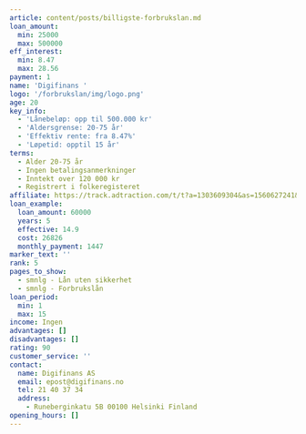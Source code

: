 ```yaml
---
article: content/posts/billigste-forbrukslan.md
loan_amount:
  min: 25000
  max: 500000
eff_interest:
  min: 8.47
  max: 28.56
payment: 1
name: 'Digifinans '
logo: '/forbrukslan/img/logo.png'
age: 20
key_info:
  - 'Lånebeløp: opp til 500.000 kr'
  - 'Aldersgrense: 20-75 år'
  - 'Effektiv rente: fra 8.47%'
  - 'Løpetid: opptil 15 år'
terms:
  - Alder 20-75 år
  - Ingen betalingsanmerkninger
  - Inntekt over 120 000 kr
  - Registrert i folkeregisteret
affiliate: https://track.adtraction.com/t/t?a=1303609304&as=1560627241&t=2&tk=1&url=https://digifinans.no/application
loan_example:
  loan_amount: 60000
  years: 5
  effective: 14.9
  cost: 26826
  monthly_payment: 1447
marker_text: ''
rank: 5
pages_to_show:
  - smnlg - Lån uten sikkerhet
  - smnlg - Forbrukslån
loan_period:
  min: 1
  max: 15
income: Ingen
advantages: []
disadvantages: []
rating: 90
customer_service: ''
contact:
  name: Digifinans AS
  email: epost@digifinans.no
  tel: 21 40 37 34
  address:
    - Runeberginkatu 5B 00100 Helsinki Finland
opening_hours: []
---
```

